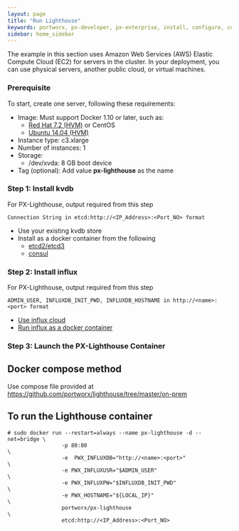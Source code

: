 ```yaml
---
layout: page
title: "Run Lighthouse"
keywords: portworx, px-developer, px-enterprise, install, configure, container, storage, lighthouse
sidebar: home_sidebar
---
```


The example in this section uses Amazon Web Services (AWS) Elastic Compute Cloud (EC2) for servers in the cluster. In your deployment, you can use physical servers, another public cloud, or virtual machines.

### Prerequisite

To start, create one server, following these requirements:

* Image: Must support Docker 1.10 or later, such as:
  * [Red Hat 7.2 (HVM)](https://aws.amazon.com/marketplace/pp/B019NS7T5I) or CentOS
  * [Ubuntu 14.04 (HVM)](https://aws.amazon.com/marketplace/pp/B00JV9TBA6/ref=mkt_wir_Ubuntu14)
* Instance type: c3.xlarge
* Number of instances: 1
* Storage:
  * /dev/xvda: 8 GB boot device
* Tag (optional): Add value **px-lighthouse** as the name

### Step 1: Install kvdb


For PX-Lighthouse, output required from this step

```
Connection String in etcd:http://<IP_Address>:<Port_NO> format
```

* Use your existing kvdb store
* Install as a docker container from the following 
  * [etcd2/etcd3](https://github.com/coreos/etcd/blob/2724c3946eb2f3def5ed38a127be982b62c81779/Documentation/op-guide/container.md)
  * [consul](https://hub.docker.com/_/consul/)

### Step 2: Install influx

For PX-Lighthouse, output required from this step

```
ADMIN_USER, INFLUXDB_INIT_PWD, INFLUXDB_HOSTNAME in http://<name>:<port> format
```

* [Use influx cloud](https://cloud.influxdata.com/)
* [Run influx as a docker container](https://github.com/tutumcloud/influxdb)

### Step 3: Launch the PX-Lighthouse Container

## Docker compose method

Use compose file provided at https://github.com/portworx/lighthouse/tree/master/on-prem 

## To run the Lighthouse container

```
# sudo docker run --restart=always --name px-lighthouse -d --net=bridge \
                 -p 80:80                                               \
                 -e  PWX_INFLUXDB="http://<name>:<port>"                \
                 -e PWX_INFLUXUSR="$ADMIN_USER"                         \
                 -e PWX_INFLUXPW="$INFLUXDB_INIT_PWD"                   \
                 -e PWX_HOSTNAME="${LOCAL_IP}"                          \
                 portworx/px-lighthouse                                 \
                 etcd:http://<IP_Address>:<Port_NO>
```
